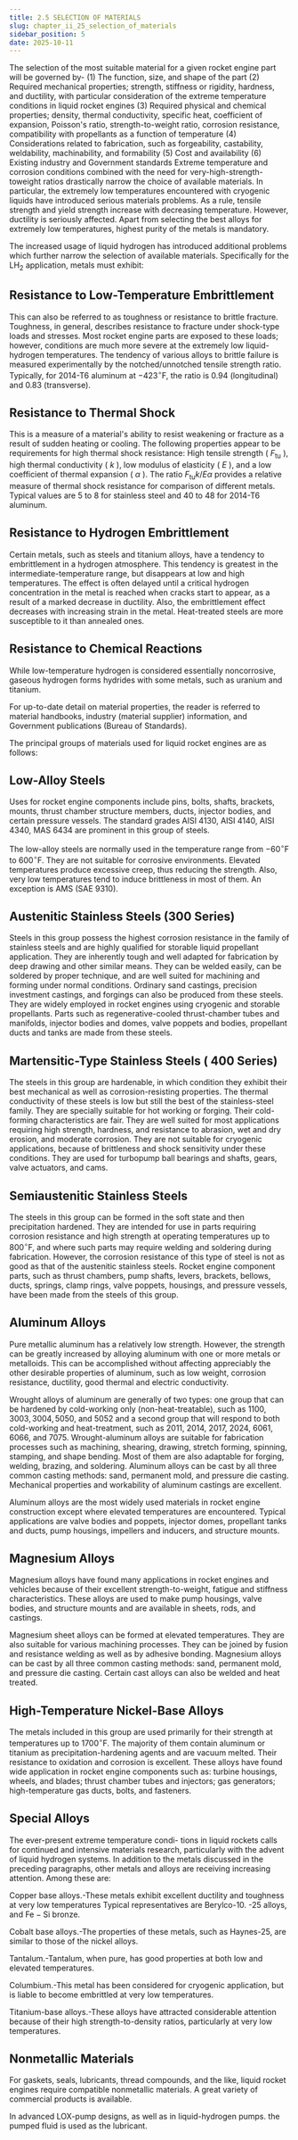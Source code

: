 ```yaml
---
title: 2.5 SELECTION OF MATERIALS
slug: chapter_ii_25_selection_of_materials
sidebar_position: 5
date: 2025-10-11
---
```


The selection of the most suitable material for a given rocket engine part will be governed by-
(1) The function, size, and shape of the part
(2) Required mechanical properties; strength, stiffness or rigidity, hardness, and ductility, with particular consideration
of the extreme temperature conditions in liquid rocket engines
(3) Required physical and chemical properties; density, thermal conductivity, specific heat, coefficient of expansion, Poisson's ratio, strength-to-weight ratio, corrosion resistance, compatibility with propellants as a function of temperature
(4) Considerations related to fabrication, such as forgeability, castability, weldability, machinability, and formability
(5) Cost and availability
(6) Existing industry and Government standards
Extreme temperature and corrosion conditions combined with the need for very-high-strength-toweight ratios drastically narrow the choice of available materials. In particular, the extremely low temperatures encountered with cryogenic liquids have introduced serious materials problems. As a rule, tensile strength and yield
strength increase with decreasing temperature. However, ductility is seriously affected. Apart from selecting the best alloys for extremely low temperatures, highest purity of the metals is mandatory.

The increased usage of liquid hydrogen has introduced additional problems which further narrow the selection of available materials. Specifically for the $\mathrm{LH}_{2}$ application, metals must exhibit:

## Resistance to Low-Temperature Embrittlement

This can also be referred to as toughness or resistance to brittle fracture. Toughness, in general, describes resistance to fracture under shock-type loads and stresses. Most rocket engine parts are exposed to these loads; however, conditions are much more severe at the extremely low liquid-hydrogen temperatures. The tendency of various alloys to brittle failure is measured experimentally by the notched/unnotched tensile strength ratio. Typically, for 2014-T6 aluminum at $-423^{\circ} \mathrm{F}$, the ratio is 0.94 (longitudinal) and 0.83 (transverse).

## Resistance to Thermal Shock

This is a measure of a material's ability to resist weakening or fracture as a result of sudden heating or cooling. The following properties appear to be requirements for high thermal shock resistance: High tensile strength ( $F_{\mathrm{tu}}$ ), high thermal conductivity ( $k$ ), low modulus of elasticity ( $E$ ), and a low coefficient of thermal expansion ( $\alpha$ ). The ratio $F_{\mathrm{tu}} k / E \alpha$ provides a relative measure of thermal shock resistance for comparison of different metals. Typical values are 5 to 8 for stainless steel and 40 to 48 for 2014-T6 aluminum.

## Resistance to Hydrogen Embrittlement

Certain metals, such as steels and titanium alloys, have a tendency to embrittlement in a hydrogen atmosphere. This tendency is greatest in the intermediate-temperature range, but disappears at low and high temperatures. The effect is often delayed until a critical hydrogen concentration in the metal is reached when cracks start to appear, as a result of a marked decrease in ductility. Also, the embrittlement effect decreases with increasing strain in the metal. Heat-treated steels are more susceptible to it than annealed ones.

## Resistance to Chemical Reactions

While low-temperature hydrogen is considered essentially noncorrosive, gaseous hydrogen forms hydrides with some metals, such as uranium and titanium.

For up-to-date detail on material properties, the reader is referred to material handbooks, industry (material supplier) information, and Government publications (Bureau of Standards).

The principal groups of materials used for liquid rocket engines are as follows:

## Low-Alloy Steels

Uses for rocket engine components include pins, bolts, shafts, brackets, mounts, thrust chamber structure members, ducts, injector bodies, and certain pressure vessels. The standard grades AISI 4130, AISI 4140, AISI 4340, MAS 6434 are prominent in this group of steels.

The low-alloy steels are normally used in the temperature range from $-60^{\circ} \mathrm{F}$ to $600^{\circ} \mathrm{F}$. They are not suitable for corrosive environments. Elevated temperatures produce excessive creep, thus reducing the strength. Also, very low temperatures tend to induce brittleness in most of them. An exception is AMS (SAE 9310).

## Austenitic Stainless Steels (300 Series)

Steels in this group possess the highest corrosion resistance in the family of stainless steels and are highly qualified for storable liquid propellant application. They are inherently tough and well adapted for fabrication by deep drawing and other similar means. They can be welded easily, can be soldered by proper technique, and are well suited for machining and forming under normal conditions. Ordinary sand castings, precision investment castings, and forgings can also be produced from these steels. They are widely employed in rocket engines using cryogenic and storable propellants. Parts such as regenerative-cooled thrust-chamber tubes and manifolds, injector bodies and domes, valve poppets and bodies, propellant ducts and tanks are made from these steels.

## Martensitic-Type Stainless Steels ( 400 Series)

The steels in this group are hardenable, in
which condition they exhibit their best mechanical as well as corrosion-resisting properties. The thermal conductivity of these steels is low but still the best of the stainless-steel family. They are specially suitable for hot working or forging. Their cold-forming characteristics are fair. They are well suited for most applications requiring high strength, hardness, and resistance to abrasion, wet and dry erosion, and moderate corrosion. They are not suitable for cryogenic applications, because of brittleness and shock sensitivity under these conditions. They are used for turbopump ball bearings and shafts, gears, valve actuators, and cams.

## Semiaustenitic Stainless Steels

The steels in this group can be formed in the soft state and then precipitation hardened. They are intended for use in parts requiring corrosion resistance and high strength at operating temperatures up to $800^{\circ} \mathrm{F}$, and where such parts may require welding and soldering during fabrication. However, the corrosion resistance of this type of steel is not as good as that of the austenitic stainless steels. Rocket engine component parts, such as thrust chambers, pump shafts, levers, brackets, bellows, ducts, springs, clamp rings, valve poppets, housings, and pressure vessels, have been made from the steels of this group.

## Aluminum Alloys

Pure metallic aluminum has a relatively low strength. However, the strength can be greatly increased by alloying aluminum with one or more metals or metalloids. This can be accomplished without affecting appreciably the other desirable properties of aluminum, such as low weight, corrosion resistance, ductility, good thermal and electric conductivity.

Wrought alloys of aluminum are generally of two types: one group that can be hardened by cold-working only (non-heat-treatable), such as $1100,3003,3004,5050$, and 5052 and a second group that will respond to both cold-working and heat-treatment, such as 2011, 2014, 2017, 2024, 6061, 6066, and 7075. Wrought-aluminum alloys are suitable for fabrication processes such as machining, shearing, drawing, stretch forming,
spinning, stamping, and shape bending. Most of them are also adaptable for forging, welding, brazing, and soldering. Aluminum alloys can be cast by all three common casting methods: sand, permanent mold, and pressure die casting. Mechanical properties and workability of aluminum castings are excellent.

Aluminum alloys are the most widely used materials in rocket engine construction except where elevated temperatures are encountered. Typical applications are valve bodies and poppets, injector domes, propellant tanks and ducts, pump housings, impellers and inducers, and structure mounts.

## Magnesium Alloys

Magnesium alloys have found many applications in rocket engines and vehicles because of their excellent strength-to-weight, fatigue and stiffness characteristics. These alloys are used to make pump housings, valve bodies, and structure mounts and are available in sheets, rods, and castings.

Magnesium sheet alloys can be formed at elevated temperatures. They are also suitable for various machining processes. They can be joined by fusion and resistance welding as well as by adhesive bonding. Magnesium alloys can be cast by all three common casting methods: sand, permanent mold, and pressure die casting. Certain cast alloys can also be welded and heat treated.

## High-Temperature Nickel-Base Alloys

The metals included in this group are used primarily for their strength at temperatures up to $1700^{\circ} \mathrm{F}$. The majority of them contain aluminum or titanium as precipitation-hardening agents and are vacuum melted. Their resistance to oxidation and corrosion is excellent. These alloys have found wide application in rocket engine components such as: turbine housings, wheels, and blades; thrust chamber tubes and injectors; gas generators; high-temperature gas ducts, bolts, and fasteners.

## Special Alloys

The ever-present extreme temperature condi-
tions in liquid rockets calls for continued and intensive materials research, particularly with the advent of liquid hydrogen systems. In addition to the metals discussed in the preceding paragraphs, other metals and alloys are receiving increasing attention. Among these are:

Copper base alloys.-These metals exhibit excellent ductility and toughness at very low temperatures Typical representatives are Berylco-10. -25 alloys, and $\mathrm{Fe}-\mathrm{Si}$ bronze.

Cobalt base alloys.-The properties of these metals, such as Haynes-25, are similar to those of the nickel alloys.

Tantalum.-Tantalum, when pure, has good properties at both low and elevated temperatures.

Columbium.-This metal has been considered for cryogenic application, but is liable to become embrittled at very low temperatures.

Titanium-base alloys.-These alloys have attracted considerable attention because of their high strength-to-density ratios, particularly at very low temperatures.

## Nonmetallic Materials

For gaskets, seals, lubricants, thread compounds, and the like, liquid rocket engines require compatible nonmetallic materials. A great variety of commercial products is available.

In advanced LOX-pump designs, as well as in liquid-hydrogen pumps. the pumped fluid is used as the lubricant.